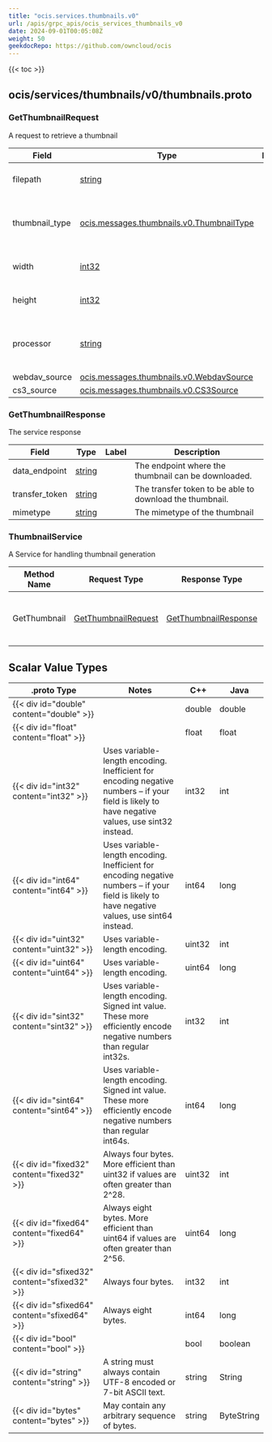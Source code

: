 ```yaml
---
title: "ocis.services.thumbnails.v0"
url: /apis/grpc_apis/ocis_services_thumbnails_v0
date: 2024-09-01T00:05:08Z
weight: 50
geekdocRepo: https://github.com/owncloud/ocis
---
```


{{< toc >}}



## ocis/services/thumbnails/v0/thumbnails.proto

### GetThumbnailRequest

A request to retrieve a thumbnail

| Field | Type | Label | Description |
| ----- | ---- | ----- | ----------- |
| filepath | [string](#string) |  | The path to the source image |
| thumbnail_type | [ocis.messages.thumbnails.v0.ThumbnailType](/apis/grpc_apis/ocis_messages_thumbnails_v0/#thumbnailtype) |  | The type to which the thumbnail should get encoded to. |
| width | [int32](#int32) |  | The width of the thumbnail |
| height | [int32](#int32) |  | The height of the thumbnail |
| processor | [string](#string) |  | Indicates which image processor to use |
| webdav_source | [ocis.messages.thumbnails.v0.WebdavSource](/apis/grpc_apis/ocis_messages_thumbnails_v0/#webdavsource) |  |  |
| cs3_source | [ocis.messages.thumbnails.v0.CS3Source](/apis/grpc_apis/ocis_messages_thumbnails_v0/#cs3source) |  |  |

### GetThumbnailResponse

The service response

| Field | Type | Label | Description |
| ----- | ---- | ----- | ----------- |
| data_endpoint | [string](#string) |  | The endpoint where the thumbnail can be downloaded. |
| transfer_token | [string](#string) |  | The transfer token to be able to download the thumbnail. |
| mimetype | [string](#string) |  | The mimetype of the thumbnail |


### ThumbnailService

A Service for handling thumbnail generation

| Method Name | Request Type | Response Type | Description |
| ----------- | ------------ | ------------- | ------------|
| GetThumbnail | [GetThumbnailRequest](#getthumbnailrequest) | [GetThumbnailResponse](#getthumbnailresponse) | Generates the thumbnail and returns it. |

## Scalar Value Types

| .proto Type | Notes | C++ | Java |
| ----------- | ----- | --- | ---- |
| {{< div id="double" content="double" >}} |  | double | double |
| {{< div id="float" content="float" >}} |  | float | float |
| {{< div id="int32" content="int32" >}} | Uses variable-length encoding. Inefficient for encoding negative numbers – if your field is likely to have negative values, use sint32 instead. | int32 | int |
| {{< div id="int64" content="int64" >}} | Uses variable-length encoding. Inefficient for encoding negative numbers – if your field is likely to have negative values, use sint64 instead. | int64 | long |
| {{< div id="uint32" content="uint32" >}} | Uses variable-length encoding. | uint32 | int |
| {{< div id="uint64" content="uint64" >}} | Uses variable-length encoding. | uint64 | long |
| {{< div id="sint32" content="sint32" >}} | Uses variable-length encoding. Signed int value. These more efficiently encode negative numbers than regular int32s. | int32 | int |
| {{< div id="sint64" content="sint64" >}} | Uses variable-length encoding. Signed int value. These more efficiently encode negative numbers than regular int64s. | int64 | long |
| {{< div id="fixed32" content="fixed32" >}} | Always four bytes. More efficient than uint32 if values are often greater than 2^28. | uint32 | int |
| {{< div id="fixed64" content="fixed64" >}} | Always eight bytes. More efficient than uint64 if values are often greater than 2^56. | uint64 | long |
| {{< div id="sfixed32" content="sfixed32" >}} | Always four bytes. | int32 | int |
| {{< div id="sfixed64" content="sfixed64" >}} | Always eight bytes. | int64 | long |
| {{< div id="bool" content="bool" >}} |  | bool | boolean |
| {{< div id="string" content="string" >}} | A string must always contain UTF-8 encoded or 7-bit ASCII text. | string | String |
| {{< div id="bytes" content="bytes" >}} | May contain any arbitrary sequence of bytes. | string | ByteString |

